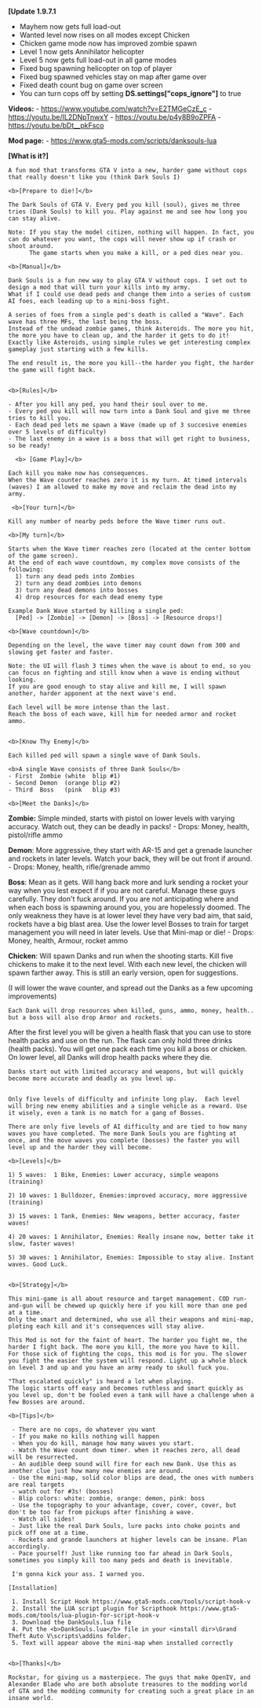 <b>[Update 1.9.7.1</b>
   - Mayhem now gets full load-out
   - Wanted level now rises on all modes except Chicken
   - Chicken game mode now has improved zombie spawn 
   - Level 1 now gets Annihilator helicopter
   - Level 5 now gets full load-out in all game modes  
   - Fixed bug spawning helicopter on top of player
   - Fixed bug spawned vehicles stay on map after game over
   - Fixed death count bug on game over screen
   - You can turn cops off by setting <b>DS.settings["cops_ignore"]</b>  to true
 
  <b>Videos:</b>
    - https://www.youtube.com/watch?v=E2TMGeCzE_c
    - https://youtu.be/IL2DNpTnwxY
    - https://youtu.be/p4y8B9oZPFA
    - https://youtu.be/bDt__pkFsco
    
  <b>Mod page:</b>
     - https://www.gta5-mods.com/scripts/danksouls-lua



  <b>[What is it?]</b>
  
	A fun mod that transforms GTA V into a new, harder game without cops that really doesn't like you (think Dark Souls I)
	
	<b>[Prepare to die!]</b>
	
	The Dark Souls of GTA V. Every ped you kill (soul), gives me three tries (Dank Souls) to kill you. Play against me and see how long you can stay alive. 
	
	Note: If you stay the model citizen, nothing will happen. In fact, you can do whatever you want, the cops will never show up if crash or shoot around. 
		  The game starts when you make a kill, or a ped dies near you.
		
	<b>[Manual]</b>
	
	Dank Souls is a fun new way to play GTA V without cops. I set out to design a mod that will turn your kills into my army.
	What if I could use dead peds and change them into a series of custom AI foes, each leading up to a mini-boss fight.
	
	A series of foes from a single ped's death is called a "Wave". Each wave has three MFs, the last being the boss.
	Instead of the undead zombie games, think Asteroids. The more you hit, the more you have to clean up, and the harder it gets to do it!
	Exactly like Asteroids, using simple rules we get interesting complex gameplay just starting with a few kills. 
	
	The end result is, the more you kill--the harder you fight, the harder the game will fight back. 
	
			
	<b>[Rules]</b>
	
	- After you kill any ped, you hand their soul over to me.
	- Every ped you kill will now turn into a Dank Soul and give me three tries to kill you.
	- Each dead ped lets me spawn a Wave (made up of 3 succesive enemies over 5 levels of difficulty)
	- The last enemy in a wave is a boss that will get right to business, so be ready!

      <b> [Game Play]</b>
      
	Each kill you make now has consequences. 
	When the Wave counter reaches zero it is my turn. At timed intervals (waves) I am allowed to make my move and reclaim the dead into my army. 
		
     <b>[Your turn]</b>
     
	Kill any number of nearby peds before the Wave timer runs out.
	
    <b>[My turn]</b>
    
	Starts when the Wave timer reaches zero (located at the center bottom of the game screen).
    At the end of each wave countdown, my complex move consists of the following:
	  1) turn any dead peds into Zombies
	  2) turn any dead zombies into demons
	  3) turn any dead demons into bosses
	  4) drop resources for each dead enemy type
	
	Example Dank Wave started by killing a single ped:
	  [Ped] -> [Zombie] -> [Demon] -> [Boss] -> [Resource drops!]
	
	<b>[Wave countdown]</b>
	
	Depending on the level, the wave timer may count down from 300 and slowing get faster and faster. 
    
	Note: the UI will flash 3 times when the wave is about to end, so you can focus on fighting and still know when a wave is ending without looking. 
	If you are good enough to stay alive and kill me, I will spawn another, harder apponent at the next wave's end.
	    	
	Each level will be more intense than the last.
	Reach the boss of each wave, kill him for needed armor and rocket ammo.

		
	<b>[Know Thy Enemy]</b>
	
	Each killed ped will spawn a single wave of Dank Souls.
				
	<b>A single Wave consists of three Dank Souls</b>
	- First  Zombie (white  blip #1)
	- Second Demon  (orange blip #2)
	- Third  Boss   (pink   blip #3)
	
	<b>[Meet the Danks]</b>
	
<b>Zombie:</b>  Simple minded, starts with pistol on lower levels with varying accuracy. Watch out, they can be deadly in packs!
	 - Drops: Money, health, pistol/rifle ammo
	
<b>Demon</b>: More aggressive, they start with AR-15 and get a grenade launcher and rockets in later levels. Watch your back, they will be out front if around.
	 - Drops: Money, health, rifle/grenade ammo
	 
<b>Boss</b>: Mean as it gets. Will hang back more and lurk sending a rocket your way when you lest expect if if you are not careful. Manage these guys carefully. They don't fuck around. If you are not anticipating where and when each boss is spawning around you, you are hopelessly doomed. The only weakness they have is at lower level they have very bad aim, that said, rockets have a big blast area. Use the lower level Bosses to train for target management you will need in later levels. Use that Mini-map or die!
	 - Drops: Money, health, Armour, rocket ammo

<b>Chicken</b>: Will spawn Danks and run when the shooting starts. Kill five chickens to make it to the next level. With each new level, the chicken will spawn farther away. This is still an early version, open for suggestions. 

(I will lower the wave counter, and spread out the Danks as a few  upcoming improvements)

	
	Each Dank will drop resources when killed, guns, ammo, money, health.. but a boss will also drop Armor and rockets.

After the first level you will be given a health flask that you can use to store health packs and use on the run. The flask can only hold three drinks (health packs). You will get one pack each time you kill a boss or chicken. On lower level, all Danks will drop health packs where they die.

	Danks start out with limited accuracy and weapons, but will quickly become more accurate and deadly as you level up.

    
    Only five levels of difficulty and infinite long play.  Each level will bring new enemy abilities and a single vehicle as a reward. Use it wisely, even a tank is no match for a gang of Bosses.
	
	There are only five levels of AI difficulty and are tied to how many waves you have completed. The more Dank Souls you are fighting at once, and the move waves you complete (bosses) the faster you will level up and the harder they will become.	

	<b>[Levels]</b>
	
	1) 5 waves:  1 Bike, Enemies: Lower accuracy, simple weapons         (training) 

	2) 10 waves: 1 Bulldozer, Enemies:improved accuracy, more aggressive (training)

	3) 15 waves: 1 Tank, Enemies: New weapons, better accuracy, faster waves!

	4) 20 waves: 1 Annihilator, Enemies: Really insane now, better take it slow, faster waves!

	5) 30 waves: 1 Annihilator, Enemies: Impossible to stay alive. Instant waves. Good Luck.
	
	
	<b>[Strategy]</b>
	
	This mini-game is all about resource and target management. COD run-and-gun will be chewed up quickly here if you kill more than one ped at a time. 
	Only the smart and determined, who use all their weapons and mini-map, ploting each kill and it's consequences will stay alive.
		
	This Mod is not for the faint of heart. The harder you fight me, the harder I fight back. The more you kill, the more you have to kill.
	For those sick of fighting the cops, this mod is for you. The slower you fight the easier the system will respond. Light up a whole block on level 3 and up and you have an army ready to skull fuck you.
	
	"That escalated quickly" is heard a lot when playing. 
	The logic starts off easy and becomes ruthless and smart quickly as you level up, don't be fooled even a tank will have a challenge when a few Bosses are around.
	
	<b>[Tips]</b>
	
	 - There are no cops, do whatever you want
	 - If you make no kills nothing will happen
	 - When you do kill, manage how many waves you start. 
	 - Watch the Wave count down timer. when it reaches zero, all dead will be resurrected.
	 - An audible deep sound will fire for each new Dank. Use this as another clue just how many new enemies are around.
	 - Use the mini-map, solid color blips are dead, the ones with numbers are real targets
	 - watch out for #3s! (bosses)
	 - Blip colors: white: zombie, orange: demon, pink: boss
	 - Use the topography to your advantage, cover, cover, cover, but don't be too far from pickups after finishing a wave.
	 - Watch all sides!
	 - Just like the real Dark Souls, lure packs into choke points and pick off one at a time. 
	 - Rockets and grande launchers at higher levels can be insane. Plan accordingly. 
	 - Pace yourself! Just like running too far ahead in Dark Souls, sometimes you simply kill too many peds and death is inevitable. 
	 
	 I'm gonna kick your ass. I warned you.

	[Installation]
	
	 1. Install Script Hook https://www.gta5-mods.com/tools/script-hook-v
	 2. Install the LUA script plugin for Scripthook https://www.gta5-mods.com/tools/lua-plugin-for-script-hook-v
	 3. Download the DankSouls.lua file
	 4. Put the <b>DankSouls.lua</b> file in your <install dir>\Grand Theft Auto V\scripts\addins folder.
	 5. Text will appear above the mini-map when installed correctly

 
	<b>[Thanks]</b>
	
	Rockstar, for giving us a masterpiece. The guys that make OpenIV, and Alexander Blade who are both absolute treasures to the modding world of GTA and the modding community for creating such a great place in an insane world.
